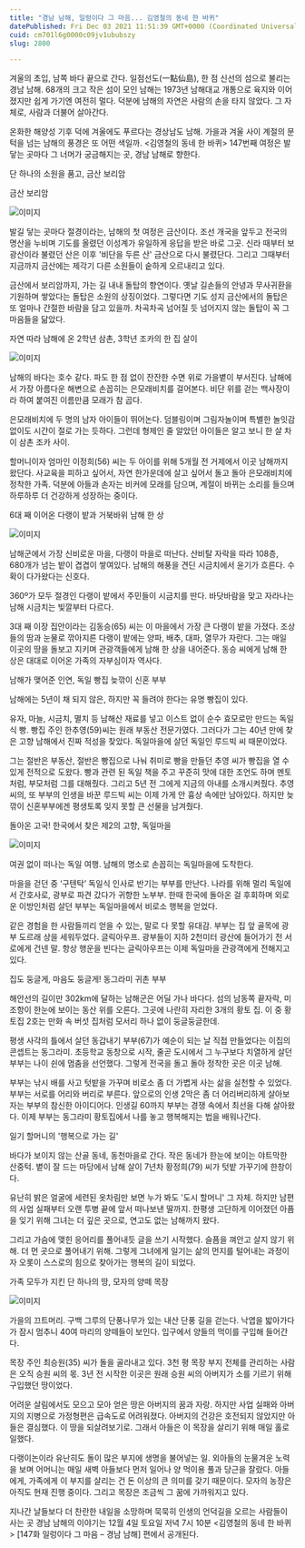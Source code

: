 ```yaml
---
title: "경남 남해, 일렁이다 그 마음... 김영철의 동네 한 바퀴"
datePublished: Fri Dec 03 2021 11:51:39 GMT+0000 (Coordinated Universal Time)
cuid: cm701l6g0000c09jv1ububszy
slug: 2800

---
```



겨울의 초입, 남쪽 바다 끝으로 간다. 일점선도(一點仙島), 한 점 신선의 섬으로 불리는 경남 남해. 68개의 크고 작은 섬이 모인 남해는 1973년 남해대교 개통으로 육지와 이어졌지만 쉽게 가기엔 여전히 멀다. 덕분에 남해의 자연은 사람의 손을 타지 않았다. 그 자체로, 사람과 더불어 살아간다.

온화한 해양성 기후 덕에 겨울에도 푸르다는 경상남도 남해. 가을과 겨울 사이 계절의 문턱을 넘는 남해의 풍경은 또 어떤 색일까. <김영철의 동네 한 바퀴> 147번째 여정은 발 닿는 곳마다 그 너머가 궁금해지는 곳, 경남 남해로 향한다.

단 하나의 소원을 품고, 금산 보리암

금산 보리암

![이미지](https://cdn.hashnode.com/res/hashnode/image/upload/v1739251745653/70098258-a02a-42fc-a268-83107c28af68.jpeg)

발길 닿는 곳마다 절경이라는, 남해의 첫 여정은 금산이다. 조선 개국을 앞두고 전국의 명산을 누비며 기도를 올렸던 이성계가 유일하게 응답을 받은 바로 그곳. 신라 때부터 보광산이라 불렸던 산은 이후 '비단을 두른 산' 금산으로 다시 불렸단다. 그리고 그때부터 지금까지 금산에는 제각기 다른 소원들이 숱하게 오르내리고 있다.

금산에서 보리암까지, 가는 길 내내 돌탑의 향연이다. 옛날 길손들의 안녕과 무사귀환을 기원하며 쌓았다는 돌탑은 소원의 상징이었다. 그렇다면 기도 성지 금산에서의 돌탑은 또 얼마나 간절한 바람을 담고 있을까. 차곡차곡 넘어질 듯 넘어지지 않는 돌탑이 꼭 그 마음들을 닮았다.

자연 따라 남해에 온 2학년 삼촌, 3학년 조카의 한 집 살이

![이미지](https://cdn.hashnode.com/res/hashnode/image/upload/v1739251747292/02ec7144-75c9-44e9-a6f9-bec6aa2841f2.jpeg)

남해의 바다는 호수 같다. 파도 한 점 없이 잔잔한 수면 위로 가을볕이 부서진다. 남해에서 가장 아름다운 해변으로 손꼽히는 은모래비치를 걸어본다. 비단 위를 걷는 백사장이라 하여 붙여진 이름만큼 모래가 참 곱다.

은모래비치에 두 명의 남자 아이들이 뛰어논다. 덤블링이며 그림자놀이며 특별한 놀잇감 없이도 시간이 절로 가는 듯하다. 그런데 형제인 줄 알았던 아이들은 알고 보니 한 살 차이 삼촌 조카 사이.

할머니이자 엄마인 이정희(56) 씨는 두 아이를 위해 5개월 전 거제에서 이곳 남해까지 왔단다. 사교육을 피하고 싶어서, 자연 한가운데에 살고 싶어서 돌고 돌아 은모래비치에 정착한 가족. 덕분에 아들과 손자는 비커에 모래를 담으며, 계절이 바뀌는 소리를 들으며 하루하루 더 건강하게 성장하는 중이다.

6대 째 이어온 다랭이 밭과 거북바위 남해 한 상

![이미지](https://cdn.hashnode.com/res/hashnode/image/upload/v1739251749104/4640c45e-6cb7-4bf9-a905-1e973e3cc331.jpeg)

남해군에서 가장 신비로운 마을, 다랭이 마을로 떠난다. 산비탈 자락을 따라 108층, 680개가 넘는 밭이 겹겹이 쌓여있다. 남해의 해풍을 견딘 시금치에서 윤기가 흐른다. 수확이 다가왔다는 신호다.

360º가 모두 절경인 다랭이 밭에서 주민들이 시금치를 딴다. 바닷바람을 맞고 자라나는 남해 시금치는 빛깔부터 다르다.

3대 째 이장 집안이라는 김동승(65) 씨는 이 마을에서 가장 큰 다랭이 밭을 가졌다. 조상들의 땀과 눈물로 깎아지른 다랭이 밭에는 양파, 배추, 대파, 열무가 자란다. 그는 매일 이곳의 땅을 돌보고 지키며 관광객들에게 남해 한 상을 내어준다. 동승 씨에게 남해 한 상은 대대로 이어온 가족의 자부심이자 역사다.

남해가 맺어준 인연, 독일 빵집 늦깎이 신혼 부부

남해에는 5년이 채 되지 않은, 하지만 꼭 들려야 한다는 유명 빵집이 있다.

유자, 마늘, 시금치, 멸치 등 남해산 재료를 넣고 이스트 없이 순수 효모로만 만드는 독일식 빵. 빵집 주인 한추영(59)씨는 원래 부동산 전문가였다. 그러다가 그는 40년 만에 찾은 고향 남해에서 진짜 적성을 찾았다. 독일마을에 살던 독일인 루드빅 씨 때문이었다.

그는 절반은 부동산, 절반은 빵집으로 나눠 취미로 빵을 만들던 추영 씨가 빵집을 열 수 있게 전적으로 도왔다. 빵과 관련 된 독일 책을 주고 꾸준히 맛에 대한 조언도 하며 멘토처럼, 부모처럼 그를 대해줬다. 그리고 5년 전 그에게 지금의 아내를 소개시켜줬다. 추영 씨의, 또 부부의 인생을 바꾼 루드빅 씨는 이제 가게 안 흉상 속에만 남아있다. 하지만 늦깎이 신혼부부에겐 평생토록 잊지 못할 큰 선물을 남겨줬다.

돌아온 고국! 한국에서 찾은 제2의 고향, 독일마을

![이미지](https://cdn.hashnode.com/res/hashnode/image/upload/v1739251751050/dd9aea17-c3f4-43ed-a2ea-037cb7de30b2.jpeg)

여권 없이 떠나는 독일 여행. 남해의 명소로 손꼽히는 독일마을에 도착한다.

마을을 걷던 중 ‘구텐탁’ 독일식 인사로 반기는 부부를 만난다. 나라를 위해 멀리 독일에서 간호사로, 광부로 파견 갔다가 귀향한 노부부. 한때 한국에 돌아온 걸 후회하며 외로운 이방인처럼 살던 부부는 독일마을에서 비로소 행복을 얻었다.

같은 경험을 한 사람들끼리 얻을 수 있는, 말로 다 못할 유대감. 부부는 집 앞 골목에 광부 도르래 상을 세워두었다. 글릭아우프. 광부들이 지하 2천미터 광산에 들어가기 전 서로에게 건넨 말. 항상 행운을 빈다는 글릭아우프는 이제 독일마을 관광객에게 전해지고 있다.

집도 둥글게, 마음도 둥글게! 동그라미 귀촌 부부

해안선의 길이만 302km에 달하는 남해군은 어딜 가나 바다다. 섬의 남동쪽 끝자락, 미조항이 한눈에 보이는 동산 위를 오른다. 그곳에 나란히 자리한 3개의 황토 집. 이 중 황토집 2호는 만화 속 버섯 집처럼 모서리 하나 없이 둥글둥글한데.

평생 사각의 틀에서 살던 동갑내기 부부(67)가 예순이 되는 날 직접 만들었다는 이집의 콘셉트는 동그라미. 초등학교 동창으로 시작, 줄곧 도시에서 그 누구보다 치열하게 살던 부부는 나이 쉰에 멈춤을 선언했다. 그렇게 전국을 돌고 돌아 정착한 곳은 이곳 남해.

부부는 낚시 배를 사고 텃밭을 가꾸며 비로소 좀 더 가볍게 사는 삶을 실천할 수 있었다. 부부는 서로를 어리와 버리로 부른다. 앞으로의 인생 2막은 좀 더 어리버리하게 살아보자는 부부의 참신한 아이디어다. 인생길 60까지 부부는 경쟁 속에서 최선을 다해 살아왔다. 이제 부부는 동그라미 황토집에서 나를 놓고 행복해지는 법을 배워나간다.

일기 할머니의 '행복으로 가는 길'

바다가 보이지 않는 산골 동네, 동천마을로 간다. 작은 동네가 한눈에 보이는 야트막한 산중턱. 볕이 잘 드는 마당에서 남해 살이 7년차 황정희(79) 씨가 텃밭 가꾸기에 한창이다.

유난히 밝은 얼굴에 세련된 옷차림만 보면 누가 봐도 '도시 할머니' 그 자체. 하지만 남편의 사업 실패부터 오랜 투병 끝에 앞서 떠나보낸 딸까지. 한평생 고단하게 이어졌던 아픔을 잊기 위해 그녀는 더 깊은 곳으로, 연고도 없는 남해까지 왔다.

그리고 가슴에 맺힌 응어리를 풀어내듯 글을 쓰기 시작했다. 슬픔을 껴안고 살지 않기 위해. 더 먼 곳으로 풀어내기 위해. 그렇게 그녀에게 일기는 삶의 먼지를 털어내는 과정이자 오롯이 스스로의 힘으로 찾아가는 행복의 길이 되었다.

가족 모두가 지킨 단 하나의 땅, 모자의 양떼 목장

![이미지](https://cdn.hashnode.com/res/hashnode/image/upload/v1739251752851/217f9457-2f82-4839-982b-e116f20fedab.jpeg)

가을의 끄트머리. 구백 그루의 단풍나무가 있는 내산 단풍 길을 걷는다. 낙엽을 밟아가다가 잠시 멈추니 40여 마리의 양떼들이 보인다. 입구에서 양들의 먹이를 구입해 들어간다.

목장 주인 최승원(35) 씨가 돌을 골라내고 있다. 3천 평 목장 부지 전체를 관리하는 사람은 오직 승원 씨의 몫. 3년 전 시작한 이곳은 원래 승원 씨의 아버지가 소를 기르기 위해 구입했던 땅이었다.

어려운 살림에서도 모으고 모아 얻은 땅은 아버지의 꿈과 자랑. 하지만 사업 실패와 아버지의 지병으로 가정형편은 급속도로 어려워졌다. 아버지의 건강은 호전되지 않았지만 아들은 결심했다. 이 땅을 되살려보기로. 그래서 아들은 이 목장을 살리기 위해 매일 홀로 일했다.

다랭이논이라 유난히도 돌이 많은 부지에 생명을 불어넣는 일. 외아들의 눈물겨운 노력을 보며 어머니는 매일 새벽 아들보다 먼저 일어나 양 먹이용 풀과 당근을 잘랐다. 아들에게, 가족에게 이 부지를 살리는 건 돈 이상의 큰 의미를 갖기 때문이다. 모자의 농장은 아직도 현재 진행 중이다. 그리고 목장은 조금씩 그 꿈에 가까워지고 있다.

지나간 날들보다 더 찬란한 내일을 소망하며 묵묵히 인생의 언덕길을 오르는 사람들이 사는 곳 경남 남해의 이야기는 12월 4일 토요일 저녁 7시 10분 <김영철의 동네 한 바퀴> [147화 일렁이다 그 마음 – 경남 남해] 편에서 공개된다.